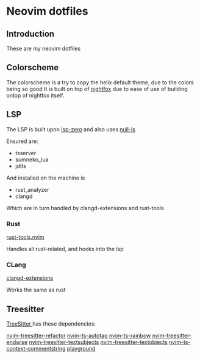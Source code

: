 # Neovim dotfiles

## Introduction

These are my neovim dotfiles

## Colorscheme

The colorscheme is a try to copy the helix default theme, due to the colors being so good
It is built on top of [nightfox](https://github.com/EdenEast/nightfox.nvim) due to ease of use of
building ontop of nightfox itself.

## LSP

The LSP is built upon [lsp-zero](https://github.com/VonHeikemen/lsp-zero.nvim) and also uses
[null-ls](https://github.com/jose-elias-alvarez/null-ls.nvim)

Ensured are:

- tsserver
- sumneko_lua
- jdtls

And installed on the machine is

- rust_analyzer
- clangd

Which are in turn handled by clangd-extensions and rust-tools

### Rust

[rust-tools.nvim](https://github.com/simrat39/rust-tools.nvim)

Handles all rust-related, and hooks into the lsp

### CLang

[clangd-extensions](https://git.sr.ht/~p00f/clangd_extensions.nvim)

Works the same as rust

## Treesitter

[ TreeSitter ](https://github.com/nvim-treesitter/nvim-treesitter) has these dependencies:

[nvim-treesitter-refactor](https://github.com/nvim-treesitter/nvim-treesitter-refactor)
[nvim-ts-autotag](https://github.com/windwp/nvim-ts-autotag)
[nvim-ts-rainbow](https://github.com/mrjones2014/nvim-ts-rainbow)
[nvim-treesitter-endwise](https://github.com/RRethy/nvim-treesitter-endwise)
[nvim-treesitter-textsubjects](https://github.com/RRethy/nvim-treesitter-textsubjects)
[nvim-treesitter-textobjects](https://github.com/nvim-treesitter/nvim-treesitter-textobjects)
[nvim-ts-context-commentstring](https://github.com/JoosepAlviste/nvim-ts-context-commentstring)
[playground](https://github.com/nvim-treesitter/playground)
